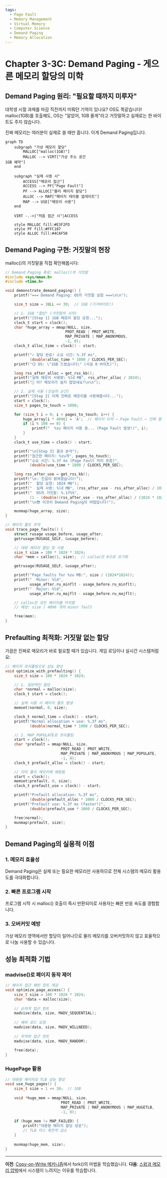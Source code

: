 ```yaml
---
tags:
  - Page Fault
  - Memory Management
  - Virtual Memory
  - Computer Science
  - Demand Paging
  - Memory Allocation
---
```


# Chapter 3-3C: Demand Paging - 게으른 메모리 할당의 미학

## Demand Paging 원리: "필요할 때까지 미루자"

대학생 시절 과제를 마감 직전까지 미뤄던 기억이 있나요? OS도 똑같습니다! malloc(1GB)를 호출해도, OS는 "알았어, 1GB 줄게"라고 거짓말하고 실제로는 한 바이트도 주지 않습니다.

진짜 메모리는 여러분이 실제로 쓸 때만 줍니다. 이게 Demand Paging입니다.

```mermaid
graph TD
    subgraph "가상 메모리 할당"
        MALLOC["malloc(1GB)"]
        MALLOC --> VIRT["가상 주소 공간
1GB 예약"]
    end

    subgraph "실제 사용 시"
        ACCESS["메모리 접근"]
        ACCESS --> PF["Page Fault"]
        PF --> ALLOC["물리 페이지 할당"]
        ALLOC --> MAP["페이지 테이블 업데이트"]
        MAP --> USE["메모리 사용"]
    end

    VIRT -.->|"처음 접근 시"|ACCESS

    style MALLOC fill:#E3F2FD
    style PF fill:#FFC107
    style ALLOC fill:#4CAF50
```

## Demand Paging 구현: 거짓말의 현장

malloc()의 거짓말을 직접 확인해봅시다:

```c
// Demand Paging 폭로: malloc()의 거짓말
#include <sys/mman.h>
#include <time.h>

void demonstrate_demand_paging() {
    printf("=== Demand Paging: OS의 거짓말 실험 ===\n\n");

    size_t size = 1ULL << 30;  // 1GB (기가바이트!)

    // 1. 1GB "할당" (거짓말의 시작)
    printf("[Step 1] 1GB 메모리 할당 요청...");
    clock_t start = clock();
    char *huge_array = mmap(NULL, size,
                           PROT_READ | PROT_WRITE,
                           MAP_PRIVATE | MAP_ANONYMOUS,
                           -1, 0);
    clock_t alloc_time = clock() - start;

    printf("✓ 할당 완료! 소요 시간: %.3f ms",
           (double)alloc_time * 1000 / CLOCKS_PER_SEC);
    printf("😏 OS: \"1GB 드렸습니다\" (사실 0 바이트)");

    long rss_after_alloc = get_rss_kb();
    printf("실제 메모리 사용량: %ld MB", rss_after_alloc / 1024);
    printf("👀 어? 메모리가 늘지 않았네요?\n\n");

    // 2. 실제 사용 (진실의 순간)
    printf("[Step 2] 이제 진짜로 메모리를 사용해봅시다...");
    start = clock();
    size_t pages_to_touch = 1000;

    for (size_t i = 0; i < pages_to_touch; i++) {
        huge_array[i * 4096] = 'A';  // 페이지 터치 → Page Fault → 진짜 할당!
        if (i % 100 == 0) {
            printf("  %zu 페이지 사용 중... (Page Fault 발생!)", i);
        }
    }
    clock_t use_time = clock() - start;

    printf("\n[Step 3] 결과 분석");
    printf("접근한 페이지: %zu개", pages_to_touch);
    printf("소요 시간: %.3f ms (Page Fault 처리 포함)",
           (double)use_time * 1000 / CLOCKS_PER_SEC);

    long rss_after_use = get_rss_kb();
    printf("\n💡 진실이 밝혀졌습니다!");
    printf("  할당 요청: 1024 MB");
    printf("  실제 사용: %ld MB", (rss_after_use - rss_after_alloc) / 1024);
    printf("  OS의 거짓말: %.1f%%",
           (1 - (double)(rss_after_use - rss_after_alloc) / (1024 * 1024)) * 100);
    printf("\n😎 이것이 Demand Paging의 마법입니다!");

    munmap(huge_array, size);
}

// 페이지 폴트 추적
void trace_page_faults() {
    struct rusage usage_before, usage_after;
    getrusage(RUSAGE_SELF, &usage_before);

    // 대량 메모리 할당 및 사용
    size_t size = 100 * 1024 * 1024;
    char *mem = calloc(1, size);  // calloc은 0으로 초기화

    getrusage(RUSAGE_SELF, &usage_after);

    printf("Page faults for %zu MB:", size / (1024*1024));
    printf("  Minor: %ld",
           usage_after.ru_minflt - usage_before.ru_minflt);
    printf("  Major: %ld",
           usage_after.ru_majflt - usage_before.ru_majflt);

    // calloc은 모든 페이지를 터치함
    // 예상: size / 4096 개의 minor fault

    free(mem);
}
```

## Prefaulting 최적화: 거짓말 없는 할당

가끔은 진짜로 메모리가 바로 필요할 때가 있습니다. 게임 로딩이나 실시간 시스템처럼요:

```c
// 페이지 프리폴팅으로 성능 향상
void optimize_with_prefaulting() {
    size_t size = 100 * 1024 * 1024;

    // 1. 일반적인 할당
    char *normal = malloc(size);
    clock_t start = clock();

    // 실제 사용 시 페이지 폴트 발생
    memset(normal, 0, size);

    clock_t normal_time = clock() - start;
    printf("Normal allocation + use: %.3f ms",
           (double)normal_time * 1000 / CLOCKS_PER_SEC);

    // 2. MAP_POPULATE로 프리폴팅
    start = clock();
    char *prefault = mmap(NULL, size,
                         PROT_READ | PROT_WRITE,
                         MAP_PRIVATE | MAP_ANONYMOUS | MAP_POPULATE,
                         -1, 0);
    clock_t prefault_alloc = clock() - start;

    // 이미 물리 메모리에 매핑됨
    start = clock();
    memset(prefault, 0, size);
    clock_t prefault_use = clock() - start;

    printf("Prefault allocation: %.3f ms",
           (double)prefault_alloc * 1000 / CLOCKS_PER_SEC);
    printf("Prefault use: %.3f ms (faster!)",
           (double)prefault_use * 1000 / CLOCKS_PER_SEC);

    free(normal);
    munmap(prefault, size);
}
```

## Demand Paging의 실용적 이점

### 1. 메모리 효율성

Demand Paging은 실제 또는 필요한 메모리만 사용하므로 전체 시스템의 메모리 활용도를 극대화합니다.

### 2. 빠른 프로그램 시작

프로그램 시작 시 malloc() 호출이 즉시 반환되미로 사용자는 빠른 반응 속도를 경험합니다.

### 3. 오버커밋 예방

가상 메모리 영역에서만 할당이 일어나므로 물리 메모리를 오버커밋하지 않고 효율적으로 나눐 사용할 수 있습니다.

## 성능 최적화 기법

### madvise()로 페이지 동작 제어

```c
// 페이지 접근 패턴 힌트 제공
void optimize_page_access() {
    size_t size = 100 * 1024 * 1024;
    char *data = malloc(size);
    
    // 순차적 접근 힌트
    madvise(data, size, MADV_SEQUENTIAL);
    
    // 예비 로드 요청  
    madvise(data, size, MADV_WILLNEED);
    
    // 무작위 접근 힌트
    madvise(data, size, MADV_RANDOM);
    
    free(data);
}
```

### HugePage 활용

```c
// 대용량 페이지로 TLB 성능 향상
void use_huge_pages() {
    size_t size = 1 << 30;  // 1GB
    
    void *huge_mem = mmap(NULL, size,
                         PROT_READ | PROT_WRITE,
                         MAP_PRIVATE | MAP_ANONYMOUS | MAP_HUGETLB,
                         -1, 0);
    
    if (huge_mem != MAP_FAILED) {
        printf("대용량 페이지 할당 성공");
        // TLB 미스 획전적 감소
    }
    
    munmap(huge_mem, size);
}
```

---

**이전**: [Copy-on-Write 메커니즘](03b-copy-on-write.md)에서 fork()의 마법을 학습했습니다.
**다음**: [스왑과 메모리 압박](03d-swap-memory-pressure.md)에서 시스템이 느려지는 이유를 학습합니다.
